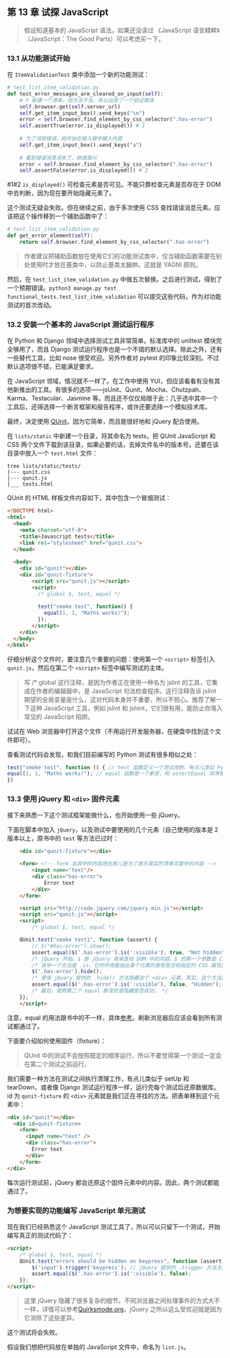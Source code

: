 ## 第 13 章 试探 JavaScript

> 假设知道基本的 JavaScript 语法。如果还没读过 《JavaScript 语言精粹》（JavaScript：The Good Parts）可以考虑买一下。

### 13.1 从功能测试开始

在 `ItemValidationTest` 类中添加一个新的功能测试：

```python
# test_list_item_validation.py
def test_error_messages_are_cleared_on_input(self):
    # Y 新建一个清单，但方法不当，所以出现了一个验证错误
    self.browser.get(self.server_url)
    self.get_item_input_box().send_keys("\n")
    error = self.browser.find_element_by_css_selector(".has-error")
    self.assertTrue(error.is_displayed()) # 1
    
    # 为了消除错误，她开始在输入框中输入内容
    self.get_item_input_box().send_keys("a")
    
    # 看到错误消息消失了，她很高兴
    error = self.browser.find_element_by_css_selector(".has-error")
    self.assertFalse(error.is_displayed()) # 2
```

\#1\#2 `is_displayed()` 可检查元素是否可见。不能只靠检查元素是否存在于 DOM 中去判断，因为现在要开始隐藏元素了。

这个测试无疑会失败。但在继续之前，由于多次使用 CSS 查找错误消息元素。应该把这个操作移到一个辅助函数中了：

```python
# test_list_item_validation.py
def get_error_element(self):
    return self.browser.find_element_by_css_selector(".has-error")
```

> 作者建议把辅助函数放在使用它们的功能测试类中，仅当辅助函数需要在别处使用时才放在基类中，以防止基类太臃肿。这就是 YAGNI 原则。

然后，在 `test_list_item_validation.py` 中做五次替换。之后进行测试，得到了一个预期错误。`python3 manage.py test functional_tests.test_list_item_validation` 可以提交这些代码，作为对功能测试的首次改动。

###  13.2 安装一个基本的 JavaScript 测试运行程序

在 Python 和 Django 领域中选择测试工具非常简单。标准库中的 unittest 模块完全够用了，而且 Django 测试运行程序也是一个不错的默认选择。除此之外，还有一些替代工具，比如 nose 很受欢迎。另外作者对 pytest 的印象比较深刻。不过默认选项很不错，已能满足要求。

在 JavaScript 领域，情况就不一样了。在工作中使用 YUI，但应该看看有没有其他新推出的工具。有很多的选项——jsUnit、Qunit、Mocha、Chutzpah、Karma、Testacular、Jasmine 等。而且还不仅仅局限于此：几乎选中其中一个工具后，还得选择一个断言框架和报告程序，或许还要选择一个模拟技术库。

最终，决定使用 [QUnit](http://qunitjs.com/)，因为它简单，而且能很好地和 jQuery 配合使用。

在 `lists/static` 中新建一个目录，将其命名为 tests，把 QUnit JavaScript 和 CSS 两个文件下载到该目录，如果必要的话，去掉文件名中的版本号。还要在该目录中放入一个 `test.html` 文件：

```shell
tree lists/static/tests/
|--- qunit.css
|--- qunit.js
|___ tests.html
```

QUnit 的 HTML 样板文件内容如下，其中包含一个冒烟测试：

```html
<!DOCTYPE html>
<html>
  <head>
    <meta charset="utf-8">
    <title>Javascript tests</title>
    <link rel="stylesheet" href="qunit.css">
  </head>
  
  <body>
    <div id="qunit"></div>
    <div id="qunit-fixture">
        <script src="qunit.js"></script>
        <script>
          /* global $, test, equal */
          
          test("smoke test", function() {
            equal(1, 1, "Maths works!");
          });
        </script>
    </div>
  </body>
</html>
```

仔细分析这个文件时，要注意几个重要的问题：使用第一个 `<script>` 标签引入 `qunit.js`，然后在第二个 `<script>` 标签中编写测试的主体。

> 写 /* global 这行注释，是因为作者正在使用一种名为 jslint 的工具，它集成在作者的编辑器中，是 JavaScript 句法检查程序。这行注释告诉 jslint 期望的全局变量是什么，这对代码本身并不重要，所以不担心。推荐了解一下这种 JavaScript 工具，例如 jslint 和 jshint，它们很有用，能防止你落入常见的 JavaScript 陷阱。

试试在 Web 浏览器中打开这个文件（不用运行开发服务器，在硬盘中找到这个文件即可）。

查看测试代码会发现，和我们目前编写的 Python 测试有很多相似之处：

```javascript
test("smoke test", function () { // test 函数定义一个测试用例，有点儿类似 Python 中的 def test_something(self)。test 函数的第一个参数是测试名，第二个参数是一个函数，定义这个测试的主体。
equal(1, 1, "Maths works!"); // equal 函数是一个断言，和 assertEqual 非常像，比较两个参数的值。不过，和在 Python 中不同的是，不管失败还是通过都会显示消息，所以消息应该使用肯定式而不是否定式。
})
```

### 13.3 使用 jQuery 和 `<div>` 固件元素

接下来熟悉一下这个测试框架能做什么，也开始使用一些 jQuery。

下面在脚本中加入 `jQuery`，以及测试中要使用的几个元素（自己使用的版本是 2 版本以上，原书中的 `test` 等方法已过时：

```html
    <div id="qunit-fixture"></div>

    <form> <!-- form 及其中的内容放在那儿是为了表示真实的清单页面中的内容 -->
        <input name="text"/>
        <div class="has-error">
            Error text
        </div>
    </form>

    <script src="http://code.jquery.com/jquery.min.js"></script>
    <script src="qunit.js"></script>
    <script>
        /* global $, test, equal */

    QUnit.test("smoke test1", function (assert) {
        // $("#has-error").show();
        assert.equal($('.has-error').is(':visible'), true, "Not hidden");
        /* jQuery 开始，$ 是 jQuery 用来查找 DOM 中的内容。$ 的第一个参数是 CSS 选择符，要查找类为 "error" 的所有元素。查找得到的结果是一个对象，表示一个或多个 DOM 元素。然后，可以在这个对象上使用很多有用的方法处理或者查看这些元素。 */
        /* 其中一个方法是 .is，它的作用是指出某个元素的表现是否和指定的 CSS 属性匹配。这里使用 :visible 检查元素是否显示出来。 */
        $('.has-error').hide();
        /* 使用 jQuery 提供的 .hide() 方法隐藏这个 <div> 元素。其实，这个方法是在元素上动态设定 style="display: none" 属性。 */
        assert.equal($('.has-error').is(':visible'), false, "Hidden");
        /* 最后，使用第二个 equal 断言检查隐藏是否成功。 */
    });
    </script>
```

注意，equal 的用法跟书中的不一样，具体[参考](http://stackoverflow.com/questions/8337186/jquery-isvisible-not-working-in-chrome)。刷新浏览器后应该会看到所有测试都通过了。

下面要介绍如何使用固件（fixture）：

> QUnit 中的测试不会按照既定的顺序运行，所以不要觉得第一个测试一定会在第二个测试之前运行。

我们需要一种方法在测试之间执行清理工作，有点儿类似于 setUp 和 tearDown，或者像 Django 测试运行程序一样，运行完每个测试后还原数据库。id 为 `qunit-fixture` 的 `<div>` 元素就是我们正在寻找的方法。把表单移到这个元素中：

```html
<div id="qunit"></div>
  <div id=qunit-fixture>
    <form>
      <input name="text" />
      <div class="has-error">
        Error text
      </div>
    </form>
</div>
```

每次运行测试前，jQuery 都会还原这个固件元素中的内容。因此，两个测试都能通过了。

### 为想要实现的功能编写 JavaScript 单元测试

现在我们已经熟悉这个 JavaScript 测试工具了，所以可以只留下一个测试，开始编写真正的测试代码了：

```html
<script>
    /* global $, test, equal */
    QUnit.test("errors should be hidden on keypress", function (assert) {
        $('input').trigger('keypress'); // jQuery 提供的 .trigger 方法主要用于测试，作用是在指定的元素上触发一个 JavaScript DOM 事件。这里使用的是 keypress 事件，当用户在指定的输入框中输入内容时，浏览器就会触发这个事件。
        assert.equal($('.has-error').is(':visible'), false);
    });
</script>
```

> 这里 jQuery 隐藏了很多复杂的细节。不同浏览器之间处理事件的方式大不一样，详情可以参考[Quirksmode.org](http://www.quirksmode.org/dom/events/)。jQuery 之所以这么受欢迎就是因为它消除了这些差异。

这个测试将会失败。

假设我们想把代码放在单独的 JavaScript 文件中，命名为 `list.js`。



